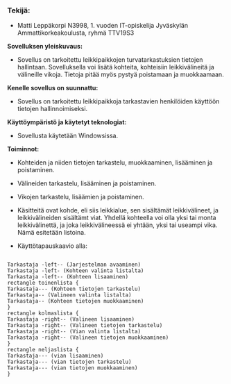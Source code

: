 ### Tekijä:
* Matti Leppäkorpi N3998, 1. vuoden IT-opiskelija Jyväskylän Ammattikorkeakoulusta, ryhmä TTV19S3

**Sovelluksen yleiskuvaus:**

* Sovellus on tarkoitettu leikkipaikkojen turvatarkastuksien tietojen hallintaan. Sovelluksella voi lisätä kohteita, kohteisiin
leikkivälineitä ja välineille vikoja. Tietoja pitää myös pystyä poistamaan ja muokkaamaan.

**Kenelle sovellus on suunnattu:**

* Sovellus on tarkoitettu leikkipaikkoja tarkastavien henkilöiden käyttöön tietojen hallinnoimiseksi.

**Käyttöympäristö ja käytetyt teknologiat:**
* Sovellusta käytetään Windowsissa.

**Toiminnot:**
* Kohteiden ja niiden tietojen tarkastelu, muokkaaminen, lisääminen ja poistaminen.
* Välineiden tarkastelu, lisääminen ja poistaminen.
* Vikojen tarkastelu, lisäämien ja poistaminen.

* Käsitteitä ovat kohde, eli siis leikkialue, sen sisältämät leikkivälineet, ja leikkivälineiden sisältämt viat. Yhdellä
kohteella voi olla yksi tai monta leikkivälinettä, ja joka leikkivälineessä ei yhtään, yksi tai useampi vika. 
Nämä esitetään listoina.

* Käyttötapauskaavio alla:

```plantuml

Tarkastaja -left-- (Jarjestelman avaaminen)
Tarkastaja -left- (Kohteen valinta listalta)
Tarkastaja -left-- (Kohteen lisaaminen)
rectangle toinenlista {
Tarkastaja--- (Kohteen tietojen tarkastelu)
Tarkastaja-- (Valineen valinta listalta)
Tarkastaja-- (Kohteen tietojen muokkaaminen)
}
rectangle kolmaslista {
Tarkastaja -right-- (Valineen lisaaminen)
Tarkastaja -right-- (Valineen tietojen tarkastelu)
Tarkastaja -right-- (Vian valinta listalta)
Tarkastaja -right-- (Valineen tietojen muokkaaminen)
}
rectangle neljaslista {
Tarkastaja--- (vian lisaaminen)
Tarkastaja--- (vian tietojen tarkastelu)
Tarkastaja--- (vian tietojen muokkaaminen)
}

```